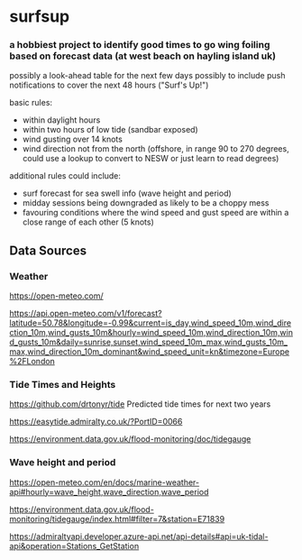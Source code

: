 # surfsup
### a hobbiest project to identify good times to go wing foiling based on forecast data (at west beach on hayling island uk)
possibly a look-ahead table for the next few days
possibly to include push notifications to cover the next 48 hours ("Surf's Up!")

basic rules:
- within daylight hours
- within two hours of low tide (sandbar exposed)
- wind gusting over 14 knots
- wind direction not from the north (offshore, in range 90 to 270 degrees, could use a lookup to convert to NESW or just learn to read degrees)

additional rules could include:
- surf forecast for sea swell info (wave height and period)
- midday sessions being downgraded as likely to be a choppy mess
- favouring conditions where the wind speed and gust speed are within a close range of each other (5 knots)

## Data Sources

### Weather
https://open-meteo.com/

https://api.open-meteo.com/v1/forecast?latitude=50.78&longitude=-0.99&current=is_day,wind_speed_10m,wind_direction_10m,wind_gusts_10m&hourly=wind_speed_10m,wind_direction_10m,wind_gusts_10m&daily=sunrise,sunset,wind_speed_10m_max,wind_gusts_10m_max,wind_direction_10m_dominant&wind_speed_unit=kn&timezone=Europe%2FLondon

### Tide Times and Heights

https://github.com/drtonyr/tide
Predicted tide times for next two years

https://easytide.admiralty.co.uk/?PortID=0066

https://environment.data.gov.uk/flood-monitoring/doc/tidegauge


### Wave height and period
https://open-meteo.com/en/docs/marine-weather-api#hourly=wave_height,wave_direction,wave_period

https://environment.data.gov.uk/flood-monitoring/tidegauge/index.html#filter=7&station=E71839

https://admiraltyapi.developer.azure-api.net/api-details#api=uk-tidal-api&operation=Stations_GetStation


